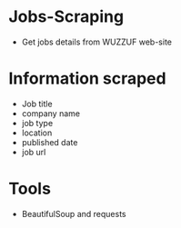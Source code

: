 # Jobs-Scraping
- Get jobs details from WUZZUF web-site

# Information scraped
- Job title
- company name
- job type
- location 
- published date
- job url 

# Tools 
- BeautifulSoup and requests


